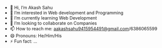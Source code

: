 - 👋 Hi, I’m Akash Sahu
- 👀 I’m interested in Web development and Programming
- 🌱 I’m currently learning Web Development
- 💞️ I’m looking to collaborate on Companies
- 📫 How to reach me: aakashsahu9415954491@gmail.com/6386065599
- 😄 Pronouns: He/Him/His
- ⚡ Fun fact: ...

<!---
AkashSahu64/AkashSahu64 is a ✨ special ✨ repository because its `README.md` (this file) appears on your GitHub profile.
You can click the Preview link to take a look at your changes.
--->
